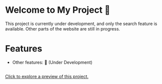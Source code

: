 <h1>Welcome to My Project 👋</h1>
This project is currently under development, and only the search feature is available. Other parts of the website are still in progress.

<h1>Features</h1>
<ul>
  <li>Other features: 🚧 (Under Development)</li>
</ul>
<h2></h2>
<p><a href="https://react-e-commerce-app-website.netlify.app/" target="_blank">Click to explore a preview of this project.</a></p>
